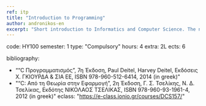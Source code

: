 ```yaml
---
ref: itp
title: "Introduction to Programming"
author: andronikos-en
excerpt: "Short introduction to Informatics and Computer Science. The notion of algorithm as a finite sequence of instructions for the solution of problems and the notion of programming languages as a rigorous means of algorithm expression. The “C” language, its main characteristics, and the compilation and execution process of programs. The program structure in “C”, the basic programming commands and the flow control commands of the language. Simple data types, variable declaration, operators, and expressions. Arrays (of one or more dimensions), search and sorting in arrays. Elementary data structures, abstract data types, structures and unions. Pointers, relation between pointers and arrays, strings and pointers, type conversion, pointers to records, dynamic memory allocation. Linear lists, simply connected lists, queues, stacks, doubly connected lists. Trees and graphs, binary search trees. Programming Lab (Chosen language: “C”)."
---
```


code: ΗΥ100
semester: 1
type: "Compulsory"
hours: 4
extra: 2L
ects: 6


bibliography: 
  - ““C Προγραμματισμός”, 7η Έκδοση, Paul Deitel, Harvey Deitel, Εκδόσεις Χ. ΓΚΙΟΥΡΔΑ & ΣΙΑ ΕΕ, ISBN 978-960-512-6414, 2014 (in greek)"
  - "“C: Aπό τη Θεωρία στην Εφαρμογή”, 2η Έκδοση, Γ. Σ. Τσελίκης, Ν. Δ. Τσελίκας, Εκδότης ΝΙΚΟΛΑΟΣ ΤΣΕΛΙΚΑΣ, ISBN 978-960-93-1961-4, 2012 (in greek)"
eclass: "https://e-class.ionio.gr/courses/DCS157/"

